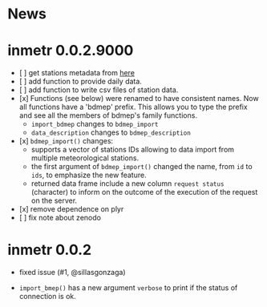 News
================

inmetr 0.0.2.9000
=================

-   \[ \] get stations metadata from [here](%22http://www.inmet.gov.br/webcdp/climatologia/normais/imagens/normais/planilhas/Relac_Est_Meteo_NC.xls%22)
-   \[ \] add function to provide daily data.
-   \[ \] add function to write csv files of station data.
-   \[x\] Functions (see below) were renamed to have consistent names. Now all functions have a 'bdmep' prefix. This allows you to type the prefix and see all the members of bdmep's family functions.
    -   `import_bdmep` changes to `bdmep_import`
    -   `data_description` changes to `bdmep_description`
-   \[x\] `bdmep_import()` changes:
    -   supports a vector of stations IDs allowing to data import from multiple meteorological stations.
    -   the first argument of `bdmep_import()` changed the name, from `id` to `ids`, to emphasize the new feature.
    -   returned data frame include a new column `request status` (character) to inform on the outcome of the execution of the request on the server.
-   \[x\] remove dependence on plyr
-   \[ \] fix note about zenodo

inmetr 0.0.2
============

-   fixed issue (\#1, @sillasgonzaga)

-   `import_bmep()` has a new argument `verbose` to print if the status of connection is ok.
